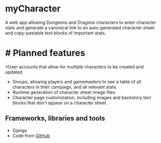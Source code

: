 # myCharacter
A web app allowing Dungeons and Dragons characters to enter character stats and generate a canonical link to an auto-generated character sheet and copy-pastable text blocks of important stats.
# # Planned features
*User accounts that allow for multiple characters to be created and updated
* Groups, allowing players and gamemasters to see a table of all characters in their campaign, and all relevant stats.
* Runtime generation of character sheet image files.
* Character page customization, including images and backstory text blocks that don't appear on a character sheet.
## Frameworks, libraries and tools
* Django
* Code from [GitHub](https://github.com/TyTyDavis/CharacterSheetBot)
